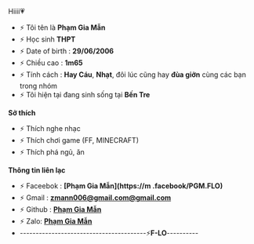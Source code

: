 Hiiii💗

- ⚡ Tôi tên là **Phạm Gia Mẫn**
- ⚡ Học sinh **THPT**
- ⚡ Date of birth : **29/06/2006**
- ⚡ Chiều cao : **1m65**
- ⚡ Tính cách :  **Hay Cáu**, **Nhạt**, đôi lúc cũng hay **đùa giỡn** cùng các bạn trong nhóm
- ⚡ Tôi hiện tại đang sinh sống tại **Bến Tre**

**Sở thích**

- ⚡ Thích nghe nhạc 
- ⚡ Thích chơi game (FF, MINECRAFT)
- ⚡ Thích phá ngủ, ăn

**Thông tin liên lạc**

- ⚡ Faceebok : **[Phạm Gia Mẫn](https://m
.facebook/PGM.FLO)**
- ⚡ Gmail : **[zmann006@gmail.com@gmail.com](https://gmail.com)**
- ⚡ Github : **[Phạm Gia Mẫn](https://github.com/zmann006)**
- ⚡ Zalo: **[Phạm Gia Mẫn](0352479495)**
- ----------------------------------------⚡**F-LO**----------

